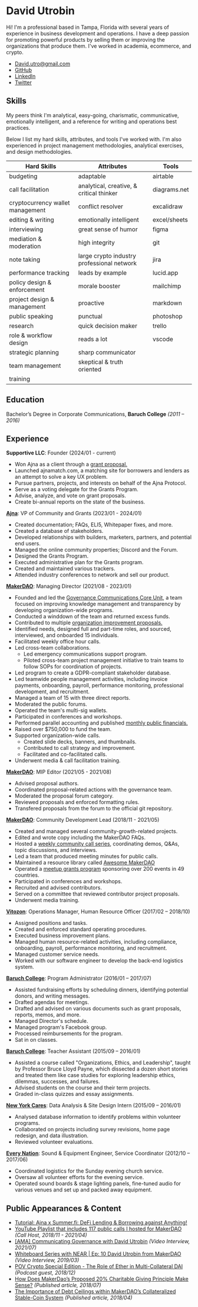 # David Utrobin

Hi! I'm a professional based in Tampa, Florida with several years of experience in business development and operations. I have a deep passion for promoting powerful products by selling them or improving the organizations that produce them. I've worked in academia, ecommerce, and crypto.

- David.utro@gmail.com
- [GitHub](https://github.com/Davidutro)
- [LinkedIn](https://www.linkedin.com/in/davidutrobin7777)
- [Twitter](https://twitter.com/davidutro)

## Skills

My peers think I'm analytical, easy-going, charismatic, communicative, emotionally intelligent, and a reference for writing and operations best practices.

Below I list my hard skills, attributes, and tools I've worked with. I'm also experienced in project management methodologies, analytical exercises, and design methodologies.

| **Hard Skills** | **Attributes** | **Tools** |
|---|---|---|
| budgeting | adaptable | airtable |
| call facilitation | analytical, creative, & critical thinker | diagrams.net |
| cryptocurrency wallet management | conflict resolver | excalidraw |
| editing & writing | emotionally intelligent | excel/sheets |
| interviewing | great sense of humor | figma |
| mediation & moderation | high integrity | git |
| note taking | large crypto industry professional network | jira |
| performance tracking | leads by example | lucid.app |
| policy design & enforcement | morale booster | mailchimp |
| project design & management | proactive | markdown |
| public speaking | punctual | photoshop |
| research | quick decision maker | trello |
| role & workflow design | reads a lot | vscode |
| strategic planning | sharp communicator |  |
| team management | skeptical & truth oriented |  |
| training |  |  |

## Education

Bachelor’s Degree in Corporate Communications, **Baruch College** _(2011 – 2016)_

## Experience

**Supportive LLC**: Founder (2024/01 - current)

- Won Ajna as a client through a [grant proposal.](https://forum.ajna.finance/t/community-business-development-and-grants-support-proposal/110/1)
- Launched ajnamatch.com, a matching site for borrowers and lenders as an attempt to solve a key UX problem.
- Pursue partners, projects, and interests on behalf of the Ajna Protocol.
- Serve as a voting delegate for the Grants Program.
- Advise, analyze, and vote on grant proposals.
- Create bi-annual reports on the state of the business.

**[Ajna](https://ajna.finance/)**: VP of Community and Grants (2023/01 - 2024/01)

- Created documentation; FAQs, ELI5, Whitepaper fixes, and more.
- Created a database of stakeholders.
- Developed relationships with builders, marketers, partners, and potential end users.
- Managed the online community properties; Discord and the Forum.
- Designed the Grants Program.
- Executed administrative plan for the Grants program.
- Created and maintained various trackers.
- Attended industry conferences to network and sell our product.

**[MakerDAO](https://makerdao.com/)**: Managing Director (2021/08 - 2023/01)

- Founded and led the [Governance Communications Core Unit](https://mips.makerdao.com/mips/details/MIP39c2SP30), a team focused on improving knowledge management and transparency by developing organization-wide programs.
- Conducted a winddown of the team and returned excess funds.
- Contributed to multiple [organization improvement proposals.](https://mips.makerdao.com/mips/list?search=davidutro&orderDirection=ASC&hideParents=false&)
- Identified needs, designed full and part-time roles, and sourced, interviewed, and onboarded 15 individuals.
- Facilitated weekly office hour calls.
- Led cross-team collaborations.
  - Led emergency communications support program.
  - Piloted cross-team project management initiative to train teams to follow SOPs for coordination of projects.
- Led program to create a GDPR-compliant stakeholder database.
- Led teamwide people management activities, including invoice payments, onboarding, payroll, performance monitoring, professional development, and recruitment.
- Managed a team of 15 with three direct reports.
- Moderated the public forums.
- Operated the team's multi-sig wallets.
- Participated in conferences and workshops.
- Performed parallel accounting and published [monthly public financials.](https://github.com/MakerDAO-Governance-Communications-CU/transparency-reporting)
- Raised over $750,000 to fund the team.
- Supported organization-wide calls.
  - Created slide decks, banners, and thumbnails.
  - Contributed to call strategy and improvement.
  - Facilitated and co-facilitated calls.
- Underwent media & call facilitation training.

**[MakerDAO](https://makerdao.com/)**: MIP Editor (2021/05 - 2021/08)

- Advised proposal authors.
- Coordinated proposal-related actions with the governance team.
- Moderated the proposal forum category.
- Reviewed proposals and enforced formatting rules.
- Transfered proposals from the forum to the official git repository.

**[MakerDAO](https://makerdao.com/)**: Community Development Lead (2018/11 - 2021/05)

- Created and managed several community-growth-related projects.
- Edited and wrote copy including the MakerDAO FAQs.
- Hosted a [weekly community call series](https://www.youtube.com/watch?v=S3NTRcu1sXw&list=PLLzkWCj8ywWP1NPbyf69PUUCus_KsG7FI), coordinating demos, Q&As, topic discussions, and interviews.
- Led a team that produced meeting minutes for public calls.
- Maintained a resource library called [Awesome MakerDAO](https://github.com/makerdao/awesome-makerdao)
- Operated a [meetup grants program](https://blog.makerdao.com/the-maker-foundation-meetup-grants-program-comes-to-an-end/) sponsoring over 200 events in 49 countries.
- Participated in conferences and workshops.
- Recruited and advised contributors.
- Served on a committee that reviewed contributor project proposals.
- Underwent media training.

**[Vitozon](https://www.sellerratings.com/amazon/usa/vitozon)**: Operations Manager, Human Resource Officer (2017/02 – 2018/10)

- Assigned positions and tasks.
- Created and enforced standard operating procedures.
- Executed business improvement plans.
- Managed human resource-related activities, including compliance, onboarding, payroll, performance monitoring, and recruitment.
- Managed customer service needs.
- Worked with our software engineer to develop the back-end logistics system.

**[Baruch College](https://www.baruch.cuny.edu/)**: Program Administrator (2016/01 – 2017/07)

- Assisted fundraising efforts by scheduling dinners, identifying potential donors, and writing messages.
- Drafted agendas for meetings.
- Drafted and advised on various documents such as grant proposals, reports, memos, and more.
- Managed Director's schedule.
- Managed program's Facebook group.
- Processed reimbursements for the program.
- Sat in on classes.

**[Baruch College](https://www.baruch.cuny.edu/)**: Teacher Assistant (2015/09 – 2016/01)

- Assisted a course called "Organizations, Ethics, and Leadership", taught by Professor Bruce Lloyd Payne, which dissected a dozen short stories and treated them like case studies for exploring leadership ethics, dilemmas, successes, and failures.
- Advised students on the course and their term projects.
- Graded in-class quizzes and essay assignments.

**[New York Cares](https://www.newyorkcares.org/)**: Data Analysis & Site Design Intern (2015/09 – 2016/01)

- Analysed database information to identify problems within volunteer programs.
- Collaborated on projects including survey revisions, home page redesign, and data illustration.
- Reviewed volunteer evaluations.

**[Every Nation](https://www.everynation.org/)**: Sound & Equipment Engineer, Service Coordinator (2012/10 – 2017/06)

- Coordinated logistics for the Sunday evening church service.
- Oversaw all volunteer efforts for the evening service.
- Operated sound boards & stage lighting panels, fine-tuned audio for various
venues and set up and packed away equipment.

## Public Appearances & Content

- [Tutorial: Ajna x Summer.fi: DeFi Lending & Borrowing against Anything!](https://www.youtube.com/watch?v=2WtWinp-9eA)
- [YouTube Playlist that includes 117 public calls I hosted for MakerDAO](https://www.youtube.com/playlist?list=PLLzkWCj8ywWP1NPbyf69PUUCus_KsG7FI) _(Call Host, 2018/11 - 2021/04)_
- [[AMA] Communicating Governance with David Utrobin](https://youtu.be/voLdWJ9fMhA) _(Video Interview, 2021/07)_
- [Whiteboard Series with NEAR | Ep: 10 David Utrobin from MakerDAO](https://youtu.be/lhPdUDy1z1s) _(Video Interview, 2019/03)_
- [POV Crypto Special Edition - The Role of Ether in Multi-Collateral DAI](https://anchor.fm/pov-crypto-podcast/episodes/POV-Crypto-Special-Edition---The-Role-of-Ether-in-Multi-Collateral-DAI-e1sfpkm/a-a92qcsr) _(Podcast guest, 2018/12)_
- [How Does MakerDao’s Proposed 20% Charitable Giving Principle Make Sense?](https://medium.com/@davidutrobin/how-does-makerdaos-20-charitable-giving-principle-make-sense-79ded5455e41) _(Published article, 2018/07)_
- [The Importance of Debt Ceilings within MakerDAO’s Collateralized Stable-Coin System](https://medium.com/@davidutrobin/the-importance-of-debt-ceilings-within-the-makerdao-collateralized-stable-coin-system-2a57f0688b50) _(Published article, 2018/04)_
